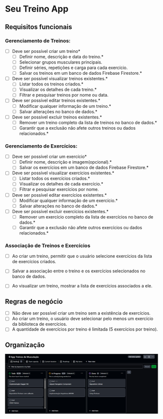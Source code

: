 # Seu Treino App

## Requisitos funcionais
### Gerenciamento de Treinos:
- [ ] Deve ser possível criar um treino*
  - [ ] Definir nome, descrição e data do treino.*
  - [ ] Selecionar grupos musculares principais.
  - [ ] Definir séries, repetições e carga para cada exercício.
  - [ ] Salvar os treinos em um banco de dados Firebase Firestore.*

- [ ] Deve ser possível visualizar treinos existentes.*
  - [ ] Listar todos os treinos criados.*
  - [ ] Visualizar os detalhes de cada treino.*
  - [ ] Filtrar e pesquisar treinos por nome ou data.

- [ ] Deve ser possível editar treinos existentes.*
  - [ ] Modificar qualquer informação de um treino.*
  - [ ] Salvar alterações no banco de dados.*

- [ ] Deve ser possível excluir treinos existentes.*
  - [ ] Remover um treino completo da lista de treinos no banco de dados.*
  - [ ] Garantir que a exclusão não afete outros treinos ou dados relacionados.*

### Gerenciamento de Exercícios:
- [ ] Deve ser possível criar um exercício*
  - [ ] Definir nome, descrição e imagem(opcional).*
  - [ ] Salvar os exercícios em um banco de dados Firebase Firestore.*

- [ ] Deve ser possível visualizar exercícios existentes.*
  - [ ] Listar todos os exercícios criados.*
  - [ ] Visualizar os detalhes de cada exercício.*
  - [ ] Filtrar e pesquisar exercícios por nome.

- [ ] Deve ser possível editar exercícios existentes.*
  - [ ] Modificar qualquer informação de um exercício.*
  - [ ] Salvar alterações no banco de dados.*

- [ ] Deve ser possível excluir exercícios existentes.*
  - [ ] Remover um exercício completo da lista de exercícios no banco de dados.*
  - [ ] Garantir que a exclusão não afete outros exercícios ou dados relacionados.*

### Associação de Treinos e Exercícios
- [ ] Ao criar um treino, permitir que o usuário selecione exercícios da lista de exercícios criados.
- [ ] Salvar a associação entre o treino e os exercícios selecionados no banco de dados.
- [ ] Ao visualizar um treino, mostrar a lista de exercícios associados a ele.


## Regras de negócio
- [ ] Não deve ser possível criar um treino sem a existência de exercícios.
- [ ] Ao criar um treino, o usuário deve selecionar pelo menos um exercício da biblioteca de exercícios.
- [ ] A quantidade de exercícios por treino é limitada (5 exercícios por treino).

## Organização
![img.png](img.png)